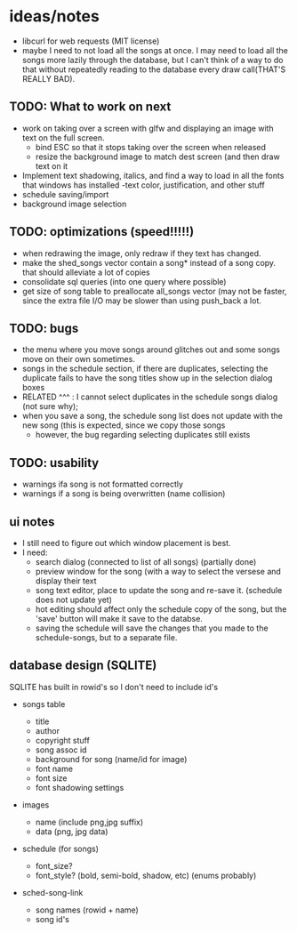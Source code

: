 # ideas/notes
- libcurl for web requests  (MIT license)
- maybe I need to not load all the songs at once. I may need to load all the songs 
  more lazily through the database, but I can't think of a way to do that without
  repeatedly reading to the database every draw call(THAT'S REALLY BAD). 

## TODO: What to work on next
- work on taking over a screen with glfw and displaying an image with text on the full screen.
  - bind ESC so that it stops taking over the screen when released
  - resize the background image to match dest screen (and then draw text on it
- Implement text shadowing, italics, and find a way to load in all the fonts that windows has installed
  -text color, justification, and other stuff
- schedule saving/import
- background image selection

## TODO: optimizations (speed!!!!!)
- when redrawing the image, only redraw if they text has changed.
- make the shed_songs vector contain a song* instead of a song copy. 
  that should alleviate a lot of copies
- consolidate sql queries (into one query where possible)
- get size of song table to preallocate all_songs vector (may not be faster, since the extra file I/O may be slower than using push_back a lot.

## TODO: bugs 
- the menu where you move songs around glitches out and some songs move on their own sometimes.
- songs in the schedule section, if there are duplicates, selecting the duplicate fails to have the song titles show up in the selection dialog boxes
 - RELATED ^^^ : I cannot select duplicates in the schedule songs dialog (not sure why);
 - when you save a song, the schedule song list does not update with the new song (this is expected, since we copy those songs
      - however, the bug regarding selecting duplicates still exists

## TODO: usability
- warnings ifa  song is not formatted correctly
- warnings if a song is being overwritten (name collision)

## ui notes
- I still need to figure out which window placement is best. 
- I need:
  - search dialog (connected to list of all songs) (partially done)
  - preview window for the song (with a way to select the versese and display their text
  - song text editor, place to update the song and re-save it. (schedule does not update yet)
  - hot editing should affect only the schedule copy of the song, but the 'save' button will make it save to the databse.
  - saving the schedule will save the changes that you made to the schedule-songs, but to a separate file.


## database design (SQLITE)
SQLITE has built in rowid's so I don't need to include id's
- songs table
    - title
    - author
    - copyright stuff
    - song assoc id 
    - background for song (name/id for image)
    - font name
    - font size 
    - font shadowing settings

- images
    - name (include png,jpg suffix)
    - data (png, jpg data)

- schedule (for songs)
    - font_size?
    - font_style? (bold, semi-bold, shadow, etc) (enums probably)

- sched-song-link
    - song names (rowid + name)
    - song id's

